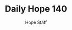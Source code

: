 ---
image: /assets/img/daily-hope-default-artwork.png
title: Daily Hope 140
number: 140
categories:
  - Daily Hope
author: Hope Staff
notes: Daily Hope 140
embed: >-
  EMBED_GOES_HERE
---